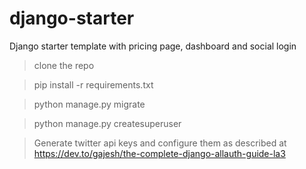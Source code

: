 # django-starter
Django starter template with pricing page, dashboard and social login

> clone the repo

> pip install -r requirements.txt

> python manage.py migrate

> python manage.py createsuperuser

> Generate twitter api keys and configure them as described at https://dev.to/gajesh/the-complete-django-allauth-guide-la3
